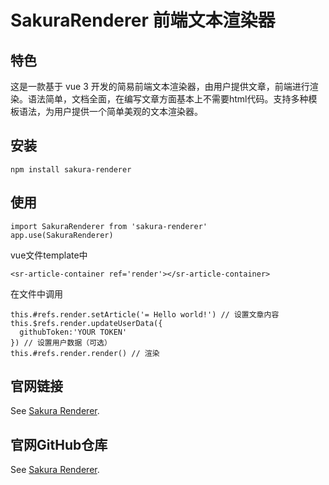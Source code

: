 # SakuraRenderer 前端文本渲染器

## 特色

这是一款基于 vue 3 开发的简易前端文本渲染器，由用户提供文章，前端进行渲染。语法简单，文档全面，在编写文章方面基本上不需要html代码。支持多种模板语法，为用户提供一个简单美观的文本渲染器。

## 安装
```
npm install sakura-renderer
```

## 使用
```
import SakuraRenderer from 'sakura-renderer'
app.use(SakuraRenderer)
```
vue文件template中
```
<sr-article-container ref='render'></sr-article-container>
```
在文件中调用
```
this.#refs.render.setArticle('= Hello world!') // 设置文章内容
this.$refs.render.updateUserData({
  githubToken:'YOUR TOKEN'
}) // 设置用户数据（可选）
this.#refs.render.render() // 渲染
```

## 官网链接
See [Sakura Renderer](http://123.249.110.185:8000/).

## 官网GitHub仓库
See [Sakura Renderer](https://github.com/SakuraLong/SakuraRendererWeb).
